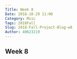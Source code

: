 ```yaml
---
Title: Week 8
Date: 2018-10-29 11:00
Category: Misc
Tags: 2018Fall
Slug: 2018-Fall-Project-Blog-w8
Author: 40623219
---
```

<!-- PELICAN_END_SUMMARY -->
Week 8
----


